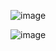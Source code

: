 ![image](https://github.com/O-Danylchuk/Paradigms_lab3/assets/145114504/198474f1-3c99-4a27-94ff-9461230d7421)


![image](https://github.com/O-Danylchuk/Paradigms_lab3/assets/145114504/4fd6cdbc-4cb9-4f6f-b0fd-55e4ac327411)
